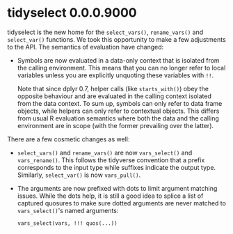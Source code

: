 
# tidyselect 0.0.0.9000

tidyselect is the new home for the `select_vars()`, `rename_vars()`
and `select_var()` functions. We took this opportunity to make a few
adjustments to the API. The semantics of evaluation have changed:

* Symbols are now evaluated in a data-only context that is isolated
  from the calling environment. This means that you can no longer
  refer to local variables unless you are explicitly unquoting these
  variables with `!!`.

  Note that since dplyr 0.7, helper calls (like `starts_with()`) obey
  the opposite behaviour and are evaluated in the calling context
  isolated from the data context. To sum up, symbols can only refer to
  data frame objects, while helpers can only refer to contextual
  objects. This differs from usual R evaluation semantics where both
  the data and the calling environment are in scope (with the former
  prevailing over the latter).


There are a few cosmetic changes as well:

* `select_vars()` and `rename_vars()` are now `vars_select()` and
  `vars_rename()`. This follows the tidyverse convention that a prefix
  corresponds to the input type while suffixes indicate the output
  type. Similarly, `select_var()` is now `vars_pull()`.

* The arguments are now prefixed with dots to limit argument matching
  issues. While the dots help, it is still a good idea to splice a
  list of captured quosures to make sure dotted arguments are never
  matched to `vars_select()`'s named arguments:

  ```
  vars_select(vars, !!! quos(...))
  ```

